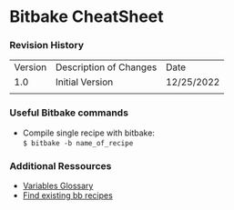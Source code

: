 # Bitbake CheatSheet

### Revision History

<table>
  <tr>
   <td>Version
   </td>
   <td>Description of Changes
   </td>
   <td>Date
   </td>
  </tr>
  <tr>
   <td>
	   1.0
   </td>
   <td>
	   Initial Version
   </td>
   <td>
	   12/25/2022
   </td>
  </tr>
  <tr>
   <td>
   </td>
   <td>
   </td>
   <td>
   </td>
  </tr>
</table>

### Useful Bitbake commands

* Compile single recipe with bitbake:<br>
`$ bitbake -b name_of_recipe`

### Additional Ressources

* [Variables Glossary](https://docs.yoctoproject.org/bitbake/dev/bitbake-user-manual/bitbake-user-manual-ref-variables.html)
* [Find existing bb recipes](https://layers.openembedded.org/layerindex/branch/dunfell/recipes/)
